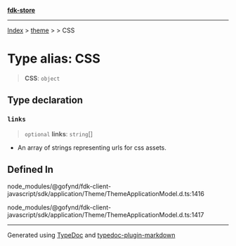 [**fdk-store**](../../../README.md)
***

[Index](../../../API.md) > [theme](../../README.md) > [<internal>](../README.md) > CSS

# Type alias: CSS

> **CSS**: `object`

## Type declaration

### `links`

> `optional` **links**: `string`[]

- An array of strings representing urls for css assets.

## Defined In

node\_modules/@gofynd/fdk-client-javascript/sdk/application/Theme/ThemeApplicationModel.d.ts:1416

node\_modules/@gofynd/fdk-client-javascript/sdk/application/Theme/ThemeApplicationModel.d.ts:1417

***
Generated using [TypeDoc](https://typedoc.org/) and [typedoc-plugin-markdown](https://www.npmjs.com/package/typedoc-plugin-markdown)
